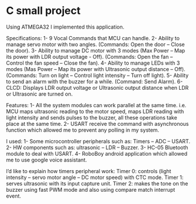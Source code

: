 # C small project

Using ATMEGA32 I implemented this application.

Specifications:
1- 9 Vocal Commands that MCU can handle.
2- Ability to manage servo motor with two angles.
(Commands: Open the door – Close the door).
3- Ability to manage DC motor with 3 modes (Max Power – Map its power with LDR output voltage - Off).
(Commands: Open the fan – Control the fan speed – Close the fan).
4- Ability to manage LEDs with 3 modes (Mas Power – Map its power with Ultrasonic output distance – Off).
(Commands: Turn on light – Control light intensity – Turn off light).
5- Ability to send an alarm with the buzzer for a while.
(Command: Send Alarm).
6- CLCD: Displays LDR output voltage or Ultrasonic output distance when LDR or Ultrasonic are turned on.

Features: 
1- All the system modules can work parallel at the same time.
i.e. MCU maps ultrasonic reading to the motor speed, maps LDR reading with light intensity and sends pulses to the buzzer, all these operations take place at the same time.
2- USART receive the command with asynchronous function which allowed me to prevent any polling in my system.

I used: 
1- Some microcontroller peripherals such as: Timers – ADC – USART.
2- HW components such as: ultrasonic – LDR – Buzzer.
3- HC-05 Bluetooth module to deal with USART.
4- RoboBoy android application which allowed me to use google voice assistant.
 
I’d like to explain how timers peripheral work:
Timer 0: controls (light intensity – servo motor angle – DC motor speed) with CTC mode.
Timer 1: serves ultrasonic with its input capture unit.
Timer 2: makes the tone on the buzzer using fast PWM mode and also using compare match interrupt event.